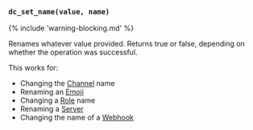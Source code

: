 ### `dc_set_name(value, name)`

{% include 'warning-blocking.md' %}

Renames whatever value provided.
Returns true or false, depending on whether the operation was successful.

This works for:

* Changing the [Channel](/values/channel.md) name
* Renaming an [Emoji](/values/emoji.md)
* Changing a [Role](/values/role.md) name
* Renaming a [Server](/values/server.md)
* Changing the name of a [Webhook](/values/webhook.md)